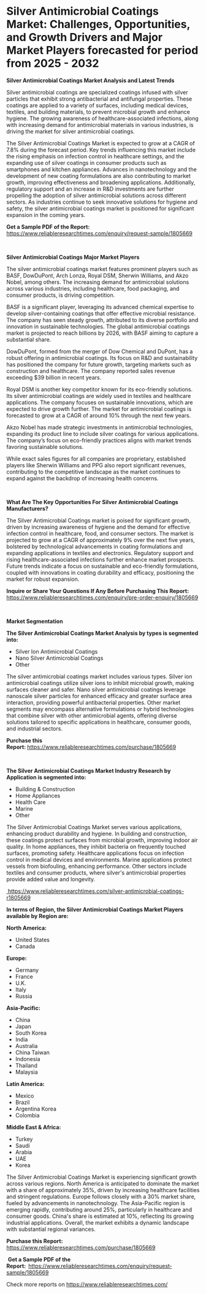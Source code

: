 <p><h1>Silver Antimicrobial Coatings Market: Challenges, Opportunities, and Growth Drivers and Major Market Players forecasted for period from 2025 - 2032</h1></p><p><strong>Silver Antimicrobial Coatings Market Analysis and Latest Trends</strong></p>
<p><p>Silver antimicrobial coatings are specialized coatings infused with silver particles that exhibit strong antibacterial and antifungal properties. These coatings are applied to a variety of surfaces, including medical devices, textiles, and building materials, to prevent microbial growth and enhance hygiene. The growing awareness of healthcare-associated infections, along with increasing demand for antimicrobial materials in various industries, is driving the market for silver antimicrobial coatings.</p><p>The Silver Antimicrobial Coatings Market is expected to grow at a CAGR of 7.8% during the forecast period. Key trends influencing this market include the rising emphasis on infection control in healthcare settings, and the expanding use of silver coatings in consumer products such as smartphones and kitchen appliances. Advances in nanotechnology and the development of new coating formulations are also contributing to market growth, improving effectiveness and broadening applications. Additionally, regulatory support and an increase in R&D investments are further propelling the adoption of silver antimicrobial solutions across different sectors. As industries continue to seek innovative solutions for hygiene and safety, the silver antimicrobial coatings market is positioned for significant expansion in the coming years.</p></p>
<p><strong>Get a Sample PDF of the Report:&nbsp;</strong> <a href="https://www.reliableresearchtimes.com/enquiry/request-sample/1805669?utm_campaign=2629&utm_medium=2&utm_source=Github&utm_content=ia&utm_term=02042025&utm_id=silver-antimicrobial-coatings">https://www.reliableresearchtimes.com/enquiry/request-sample/1805669</a></p>
<p>&nbsp;</p>
<p><strong>Silver Antimicrobial Coatings Major Market Players</strong></p>
<p><p>The silver antimicrobial coatings market features prominent players such as BASF, DowDuPont, Arch Lonza, Royal DSM, Sherwin Williams, and Akzo Nobel, among others. The increasing demand for antimicrobial solutions across various industries, including healthcare, food packaging, and consumer products, is driving competition.</p><p>BASF is a significant player, leveraging its advanced chemical expertise to develop silver-containing coatings that offer effective microbial resistance. The company has seen steady growth, attributed to its diverse portfolio and innovation in sustainable technologies. The global antimicrobial coatings market is projected to reach billions by 2026, with BASF aiming to capture a substantial share.</p><p>DowDuPont, formed from the merger of Dow Chemical and DuPont, has a robust offering in antimicrobial coatings. Its focus on R&D and sustainability has positioned the company for future growth, targeting markets such as construction and healthcare. The company reported sales revenue exceeding $39 billion in recent years.</p><p>Royal DSM is another key competitor known for its eco-friendly solutions. Its silver antimicrobial coatings are widely used in textiles and healthcare applications. The company focuses on sustainable innovations, which are expected to drive growth further. The market for antimicrobial coatings is forecasted to grow at a CAGR of around 10% through the next few years.</p><p>Akzo Nobel has made strategic investments in antimicrobial technologies, expanding its product line to include silver coatings for various applications. The company’s focus on eco-friendly practices aligns with market trends favoring sustainable solutions.</p><p>While exact sales figures for all companies are proprietary, established players like Sherwin Williams and PPG also report significant revenues, contributing to the competitive landscape as the market continues to expand against the backdrop of increasing health concerns.</p></p>
<p>&nbsp;</p>
<p><strong>What Are The Key Opportunities For Silver Antimicrobial Coatings Manufacturers?</strong></p>
<p><p>The Silver Antimicrobial Coatings market is poised for significant growth, driven by increasing awareness of hygiene and the demand for effective infection control in healthcare, food, and consumer sectors. The market is projected to grow at a CAGR of approximately 9% over the next five years, bolstered by technological advancements in coating formulations and expanding applications in textiles and electronics. Regulatory support and rising healthcare-associated infections further enhance market prospects. Future trends indicate a focus on sustainable and eco-friendly formulations, coupled with innovations in coating durability and efficacy, positioning the market for robust expansion.</p></p>
<p><strong>Inquire or Share Your Questions If Any Before Purchasing This Report:</strong> <a href="https://www.reliableresearchtimes.com/enquiry/pre-order-enquiry/1805669?utm_campaign=2629&utm_medium=2&utm_source=Github&utm_content=ia&utm_term=02042025&utm_id=silver-antimicrobial-coatings">https://www.reliableresearchtimes.com/enquiry/pre-order-enquiry/1805669</a></p>
<p>&nbsp;</p>
<p><strong>Market Segmentation</strong></p>
<p><strong>The Silver Antimicrobial Coatings Market Analysis by types is segmented into:</strong></p>
<p><ul><li>Silver Ion Antimicrobial Coatings</li><li>Nano Silver Antimicrobial Coatings</li><li>Other</li></ul></p>
<p><p>The silver antimicrobial coatings market includes various types. Silver ion antimicrobial coatings utilize silver ions to inhibit microbial growth, making surfaces cleaner and safer. Nano silver antimicrobial coatings leverage nanoscale silver particles for enhanced efficacy and greater surface area interaction, providing powerful antibacterial properties. Other market segments may encompass alternative formulations or hybrid technologies that combine silver with other antimicrobial agents, offering diverse solutions tailored to specific applications in healthcare, consumer goods, and industrial sectors.</p></p>
<p><strong>Purchase this Report:&nbsp;</strong><a href="https://www.reliableresearchtimes.com/purchase/1805669?utm_campaign=2629&utm_medium=2&utm_source=Github&utm_content=ia&utm_term=02042025&utm_id=silver-antimicrobial-coatings">https://www.reliableresearchtimes.com/purchase/1805669</a></p>
<p>&nbsp;</p>
<p><strong>The Silver Antimicrobial Coatings Market Industry Research by Application is segmented into:</strong></p>
<p><ul><li>Building & Construction</li><li>Home Appliances</li><li>Health Care</li><li>Marine</li><li>Other</li></ul></p>
<p><p>The Silver Antimicrobial Coatings Market serves various applications, enhancing product durability and hygiene. In building and construction, these coatings protect surfaces from microbial growth, improving indoor air quality. In home appliances, they inhibit bacteria on frequently touched surfaces, promoting safety. Healthcare applications focus on infection control in medical devices and environments. Marine applications protect vessels from biofouling, enhancing performance. Other sectors include textiles and consumer products, where silver's antimicrobial properties provide added value and longevity.</p></p>
<p><a href="https://www.reliableresearchtimes.com/silver-antimicrobial-coatings-r1805669?utm_campaign=2629&utm_medium=2&utm_source=Github&utm_content=ia&utm_term=02042025&utm_id=silver-antimicrobial-coatings">&nbsp;https://www.reliableresearchtimes.com/silver-antimicrobial-coatings-r1805669</a></p>
<p><strong>In terms of Region, the Silver Antimicrobial Coatings Market Players available by Region are:</strong></p>
<p>
    <p> <strong> North America: </strong>
        <ul>
            <li>United States</li>
            <li>Canada</li>
        </ul>
        </p> 
    <p> <strong> Europe: </strong>
        <ul>
            <li>Germany</li>
            <li>France</li>
            <li>U.K.</li>
            <li>Italy</li>
            <li>Russia</li>
        </ul>
        </p> 
    <p> <strong> Asia-Pacific: </strong>
        <ul>
            <li>China</li>
            <li>Japan</li>
            <li>South Korea</li>
            <li>India</li>
            <li>Australia</li>
            <li>China Taiwan</li>
            <li>Indonesia</li>
            <li>Thailand</li>
            <li>Malaysia</li>
        </ul>
        </p> 
    <p> <strong> Latin America: </strong>
        <ul>
            <li>Mexico</li>
            <li>Brazil</li>
            <li>Argentina Korea</li>
            <li>Colombia</li>
        </ul>
        </p> 
    <p> <strong> Middle East & Africa: </strong>
        <ul>
            <li>Turkey</li>
            <li>Saudi</li>
            <li>Arabia</li>
            <li>UAE</li>
            <li>Korea</li>
        </ul>
    </p>
    </p>
<p><p>The Silver Antimicrobial Coatings Market is experiencing significant growth across various regions. North America is anticipated to dominate the market with a share of approximately 35%, driven by increasing healthcare facilities and stringent regulations. Europe follows closely with a 30% market share, fueled by advancements in nanotechnology. The Asia-Pacific region is emerging rapidly, contributing around 25%, particularly in healthcare and consumer goods. China's share is estimated at 10%, reflecting its growing industrial applications. Overall, the market exhibits a dynamic landscape with substantial regional variances.</p></p>
<p><strong>Purchase this Report: </strong><a href="https://www.reliableresearchtimes.com/purchase/1805669?utm_campaign=2629&utm_medium=2&utm_source=Github&utm_content=ia&utm_term=02042025&utm_id=silver-antimicrobial-coatings">https://www.reliableresearchtimes.com/purchase/1805669</a></p>
<p>&nbsp;<strong>Get a Sample PDF of the Report:&nbsp;&nbsp;</strong><a href="https://www.reliableresearchtimes.com/enquiry/request-sample/1805669?utm_campaign=2629&utm_medium=2&utm_source=Github&utm_content=ia&utm_term=02042025&utm_id=silver-antimicrobial-coatings">https://www.reliableresearchtimes.com/enquiry/request-sample/1805669</a></p>
<p><strong></strong></p>
<p>Check more reports on <a href="https://www.reliableresearchtimes.com/?utm_campaign=2629&utm_medium=2&utm_source=Github&utm_content=ia&utm_term=02042025&utm_id=silver-antimicrobial-coatings">https://www.reliableresearchtimes.com/</a></p>